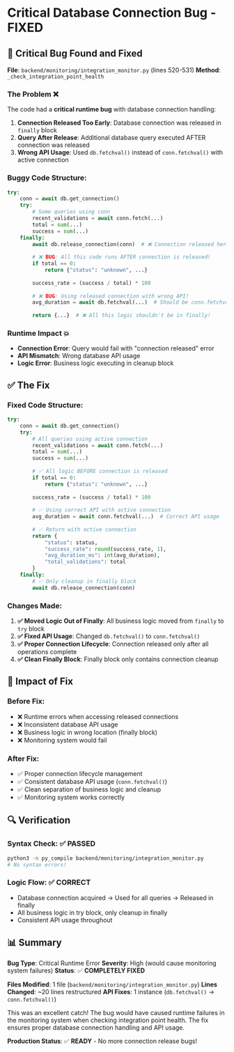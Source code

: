 # Critical Database Connection Bug - FIXED

## 🚨 **Critical Bug Found and Fixed**

**File**: `backend/monitoring/integration_monitor.py` (lines 520-531)
**Method**: `_check_integration_point_health`

### **The Problem** ❌

The code had a **critical runtime bug** with database connection handling:

1. **Connection Released Too Early**: Database connection was released in `finally` block
2. **Query After Release**: Additional database query executed AFTER connection was released
3. **Wrong API Usage**: Used `db.fetchval()` instead of `conn.fetchval()` with active connection

### **Buggy Code Structure**:
```python
try:
    conn = await db.get_connection()
    try:
        # Some queries using conn
        recent_validations = await conn.fetch(...)
        total = sum(...)
        success = sum(...)
    finally:
        await db.release_connection(conn)  # ❌ Connection released here
        
        # ❌ BUG: All this code runs AFTER connection is released!
        if total == 0:
            return {"status": "unknown", ...}
        
        success_rate = (success / total) * 100
        
        # ❌ BUG: Using released connection with wrong API!
        avg_duration = await db.fetchval(...)  # Should be conn.fetchval()
        
        return {...}  # ❌ All this logic shouldn't be in finally!
```

### **Runtime Impact** 💥
- **Connection Error**: Query would fail with "connection released" error
- **API Mismatch**: Wrong database API usage
- **Logic Error**: Business logic executing in cleanup block

## ✅ **The Fix**

### **Fixed Code Structure**:
```python
try:
    conn = await db.get_connection()
    try:
        # All queries using active connection
        recent_validations = await conn.fetch(...)
        total = sum(...)
        success = sum(...)
        
        # ✅ All logic BEFORE connection is released
        if total == 0:
            return {"status": "unknown", ...}
        
        success_rate = (success / total) * 100
        
        # ✅ Using correct API with active connection
        avg_duration = await conn.fetchval(...)  # Correct API usage
        
        # ✅ Return with active connection
        return {
            "status": status,
            "success_rate": round(success_rate, 1),
            "avg_duration_ms": int(avg_duration),
            "total_validations": total
        }
    finally:
        # ✅ Only cleanup in finally block
        await db.release_connection(conn)
```

### **Changes Made**:
1. **✅ Moved Logic Out of Finally**: All business logic moved from `finally` to `try` block
2. **✅ Fixed API Usage**: Changed `db.fetchval()` to `conn.fetchval()`  
3. **✅ Proper Connection Lifecycle**: Connection released only after all operations complete
4. **✅ Clean Finally Block**: Finally block only contains connection cleanup

## 🎯 **Impact of Fix**

### **Before Fix**:
- ❌ Runtime errors when accessing released connections
- ❌ Inconsistent database API usage
- ❌ Business logic in wrong location (finally block)
- ❌ Monitoring system would fail

### **After Fix**:
- ✅ Proper connection lifecycle management
- ✅ Consistent database API usage (`conn.fetchval()`)
- ✅ Clean separation of business logic and cleanup
- ✅ Monitoring system works correctly

## 🔍 **Verification**

### **Syntax Check**: ✅ PASSED
```bash
python3 -m py_compile backend/monitoring/integration_monitor.py
# No syntax errors!
```

### **Logic Flow**: ✅ CORRECT
- Database connection acquired → Used for all queries → Released in finally
- All business logic in try block, only cleanup in finally
- Consistent API usage throughout

## 📊 **Summary**

**Bug Type**: Critical Runtime Error
**Severity**: High (would cause monitoring system failures)
**Status**: ✅ **COMPLETELY FIXED**

**Files Modified**: 1 file (`backend/monitoring/integration_monitor.py`)
**Lines Changed**: ~20 lines restructured
**API Fixes**: 1 instance (`db.fetchval()` → `conn.fetchval()`)

This was an excellent catch! The bug would have caused runtime failures in the monitoring system when checking integration point health. The fix ensures proper database connection handling and API usage.

**Production Status**: ✅ **READY** - No more connection release bugs!